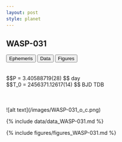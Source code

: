 ```yaml
---
layout: post
style: planet
---
```

<script src="../js/planets.js"></script>

## WASP-031

<!-- Tab links -->
<div class="tab">
<button class="tablinks" onclick="openCity(event, 'Ephemeris')">Ephemeris</button>
<button class="tablinks" onclick="openCity(event, 'Data')">Data</button>
<button class="tablinks" onclick="openCity(event, 'Figures')">Figures</button>
</div>

<!-- Tab content -->
<div id="Ephemeris" class="tabcontent" markdown="1">
<br/><br/>
$$P = 3.40588719(28) $$ day <br/>
$$T_0 = 2456371.12617(14) $$ BJD TDB
<br/><br/>
<br/><br/>
![alt text](/images/WASP-031_o_c.png)
</div>


<div id="Data" class="tabcontent" markdown="1">

{% include data/data_WASP-031.md %}

</div>

<div id="Figures" class="tabcontent" markdown="1">
{% include figures/figures_WASP-031.md %}
</div>


<script src="../js/tabs.js"></script>


